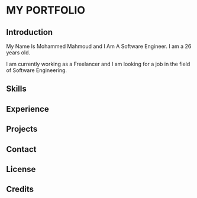 # MY PORTFOLIO

## Introduction

My Name Is Mohammed Mahmoud and I Am A Software Engineer. I am a 26 years old.

I am currently working as a Freelancer and I am looking for a job in the field of Software Engineering.

## Skills

## Experience

## Projects

## Contact

## License

## Credits
